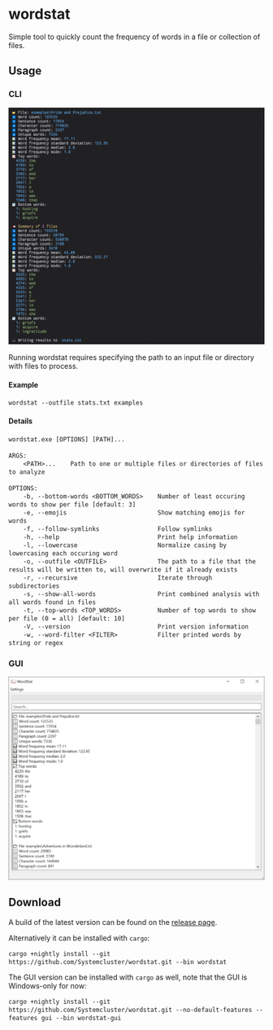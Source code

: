 # wordstat

Simple tool to quickly count the frequency of words in a file or collection of files.

## Usage

### CLI

![GUI](./resources/cli.png)

Running wordstat requires specifying the path to an input file or directory with files to process.

#### Example

```shell
wordstat --outfile stats.txt examples
```

#### Details

```shell
wordstat.exe [OPTIONS] [PATH]...

ARGS:
    <PATH>...    Path to one or multiple files or directories of files to analyze

OPTIONS:
    -b, --bottom-words <BOTTOM_WORDS>    Number of least occuring words to show per file [default: 3]
    -e, --emojis                         Show matching emojis for words
    -f, --follow-symlinks                Follow symlinks
    -h, --help                           Print help information
    -l, --lowercase                      Normalize casing by lowercasing each occuring word
    -o, --outfile <OUTFILE>              The path to a file that the results will be written to, will overwrite if it already exists
    -r, --recursive                      Iterate through subdirectories
    -s, --show-all-words                 Print combined analysis with all words found in files
    -t, --top-words <TOP_WORDS>          Number of top words to show per file (0 = all) [default: 10]
    -V, --version                        Print version information
    -w, --word-filter <FILTER>           Filter printed words by string or regex
```

### GUI

![GUI](./resources/gui.png)

## Download

A build of the latest version can be found on the [release page](https://github.com/Systemcluster/wordstat/releases).

Alternatively it can be installed with `cargo`:

```shell
cargo +nightly install --git https://github.com/Systemcluster/wordstat.git --bin wordstat
```

The GUI version can be installed with `cargo` as well, note that the GUI is Windows-only for now:

```shell
cargo +nightly install --git https://github.com/Systemcluster/wordstat.git --no-default-features --features gui --bin wordstat-gui
```
